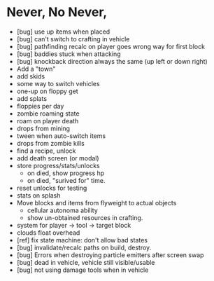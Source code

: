 # Never, No Never,

* [bug] use up items when placed
* [bug] can't switch to crafting in vehicle
* [bug] pathfinding recalc on player goes wrong way for first block
* [bug] baddies stuck when attacking
* [bug] knockback direction always the same (up left or down right)
* Add a "town"
* add skids
* some way to switch vehicles
* one-up on floppy get
* add splats
* floppies per day
* zombie roaming state
* roam on player death
* drops from mining
* tween when auto-switch items
* drops from zombie kills
* find a recipe, unlock
* add death screen (or modal)
* store progress/stats/unlocks
  * on died, show progress hp
  * on died, "surived for" time.
* reset unlocks for testing
* stats on splash
* Move blocks and items from flyweight to actual objects
  * cellular autonoma ability
  * show un-obtained resources in crafting.
* system for player -> tool -> target block
* clouds float overhead
* [ref] fix state machine: don't allow bad states
* [bug] invalidate/recalc paths on build, destroy.
* [bug] Errors when destroying particle emitters after screen swap
* [bug] dead in vehicle, vehicle still visible/usable
* [bug] not using damage tools when in vehicle
